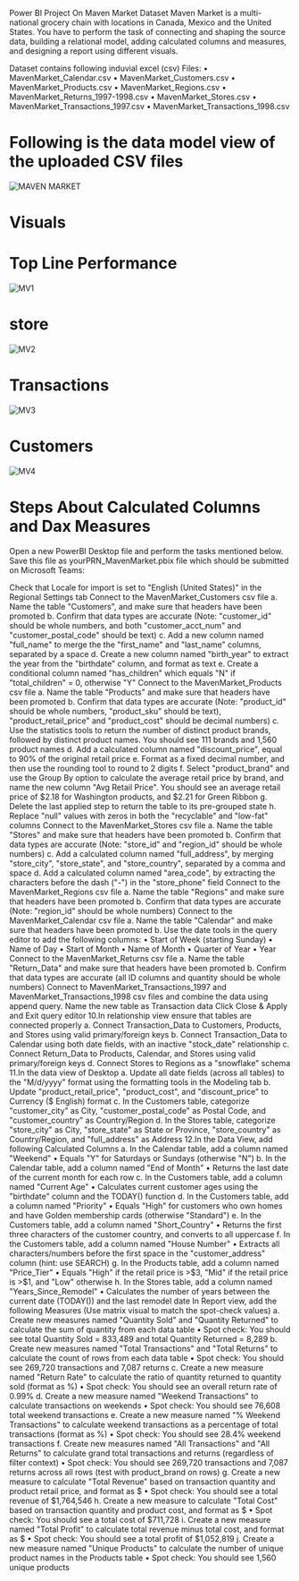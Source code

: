 Power BI Project On Maven Market Dataset Maven Market is a multi-national grocery chain with locations in Canada, Mexico and the United States. You have to perform the task of connecting and shaping the source data, building a relational model, adding calculated columns and measures, and designing a report using different visuals.

Dataset contains following induvial excel (csv) Files: • MavenMarket_Calendar.csv • MavenMarket_Customers.csv • MavenMarket_Products.csv • MavenMarket_Regions.csv • MavenMarket_Returns_1997-1998.csv • MavenMarket_Stores.csv • MavenMarket_Transactions_1997.csv • MavenMarket_Transactions_1998.csv

# Following is the data model view of the uploaded CSV files
![MAVEN MARKET](https://github.com/shimonhanwate/Maven-Market/assets/165551277/7c15a5f2-912a-4542-a195-1b13b783d300)



# Visuals
# Top Line Performance

![MV1](https://github.com/shimonhanwate/Maven-Market/assets/165551277/d6c3259e-ec89-412a-aa31-dc1924965b5a)


# store
![MV2](https://github.com/shimonhanwate/Maven-Market/assets/165551277/b3c2dd87-bad2-4eda-84d5-83a6c063fa88)


# Transactions
![MV3](https://github.com/shimonhanwate/Maven-Market/assets/165551277/57447bd3-bbc8-42e8-9338-f9129e1f77b8)


# Customers
![MV4](https://github.com/shimonhanwate/Maven-Market/assets/165551277/79079eb3-b2e6-4e6d-88bd-415ebc490664)

# Steps About Calculated Columns and Dax Measures
Open a new PowerBI Desktop file and perform the tasks mentioned below. Save this file as yourPRN_MavenMarket.pbix file which should be submitted on Microsoft Teams:

Check that Locale for import is set to "English (United States)" in the Regional Settings tab
Connect to the MavenMarket_Customers csv file a. Name the table "Customers", and make sure that headers have been promoted b. Confirm that data types are accurate (Note: "customer_id" should be whole numbers, and both "customer_acct_num" and "customer_postal_code" should be text) c. Add a new column named "full_name" to merge the the "first_name" and "last_name" columns, separated by a space d. Create a new column named "birth_year" to extract the year from the "birthdate" column, and format as text e. Create a conditional column named "has_children" which equals "N" if "total_children" = 0, otherwise "Y"
Connect to the MavenMarket_Products csv file a. Name the table "Products" and make sure that headers have been promoted b. Confirm that data types are accurate (Note: "product_id" should be whole numbers, "product_sku" should be text), "product_retail_price" and "product_cost" should be decimal numbers) c. Use the statistics tools to return the number of distinct product brands, followed by distinct product names. You should see 111 brands and 1,560 product names d. Add a calculated column named "discount_price", equal to 90% of the original retail price e. Format as a fixed decimal number, and then use the rounding tool to round to 2 digits f. Select "product_brand" and use the Group By option to calculate the average retail price by brand, and name the new column "Avg Retail Price". You should see an average retail price of $2.18 for Washington products, and $2.21 for Green Ribbon g. Delete the last applied step to return the table to its pre-grouped state h. Replace "null" values with zeros in both the "recyclable" and "low-fat" columns
Connect to the MavenMarket_Stores csv file a. Name the table "Stores" and make sure that headers have been promoted b. Confirm that data types are accurate (Note: "store_id" and "region_id" should be whole numbers) c. Add a calculated column named "full_address", by merging "store_city", "store_state", and "store_country", separated by a comma and space d. Add a calculated column named "area_code", by extracting the characters before the dash ("-") in the "store_phone" field
Connect to the MavenMarket_Regions csv file a. Name the table "Regions" and make sure that headers have been promoted b. Confirm that data types are accurate (Note: "region_id" should be whole numbers)
Connect to the MavenMarket_Calendar csv file a. Name the table "Calendar" and make sure that headers have been promoted b. Use the date tools in the query editor to add the following columns: • Start of Week (starting Sunday) • Name of Day • Start of Month • Name of Month • Quarter of Year • Year
Connect to the MavenMarket_Returns csv file a. Name the table "Return_Data" and make sure that headers have been promoted b. Confirm that data types are accurate (all ID columns and quantity should be whole numbers)
Connect to MavenMarket_Transactions_1997 and MavenMarket_Transactions_1998 csv files and combine the data using append query. Name the new table as Transaction data
Click Close & Apply and Exit query editor 10.In relationship view ensure that tables are connected properly a. Connect Transaction_Data to Customers, Products, and Stores using valid primary/foreign keys b. Connect Transaction_Data to Calendar using both date fields, with an inactive "stock_date" relationship c. Connect Return_Data to Products, Calendar, and Stores using valid primary/foreign keys d. Connect Stores to Regions as a "snowflake" schema 11.In the data view of Desktop a. Update all date fields (across all tables) to the "M/d/yyyy" format using the formatting tools in the Modeling tab b. Update "product_retail_price", "product_cost", and "discount_price" to Currency ($ English) format c. In the Customers table, categorize "customer_city" as City, "customer_postal_code" as Postal Code, and "customer_country" as Country/Region d. In the Stores table, categorize "store_city" as City, "store_state" as State or Province, "store_country" as Country/Region, and "full_address" as Address 12.In the Data View, add following Calculated Columns a. In the Calendar table, add a column named "Weekend" • Equals "Y" for Saturdays or Sundays (otherwise "N") b. In the Calendar table, add a column named "End of Month" • Returns the last date of the current month for each row c. In the Customers table, add a column named "Current Age" • Calculates current customer ages using the "birthdate" column and the TODAY() function d. In the Customers table, add a column named "Priority" • Equals "High" for customers who own homes and have Golden membership cards (otherwise "Standard") e. In the Customers table, add a column named "Short_Country" • Returns the first three characters of the customer country, and converts to all uppercase f. In the Customers table, add a column named "House Number" • Extracts all characters/numbers before the first space in the "customer_address" column (hint: use SEARCH) g. In the Products table, add a column named "Price_Tier" • Equals "High" if the retail price is >$3, "Mid" if the retail price is >$1, and "Low" otherwise h. In the Stores table, add a column named "Years_Since_Remodel" • Calculates the number of years between the current date (TODAY()) and the last remodel date
In Report view, add the following Measures (Use matrix visual to match the spot-check values) a. Create new measures named "Quantity Sold" and "Quantity Returned" to calculate the sum of quantity from each data table • Spot check: You should see total Quantity Sold = 833,489 and total Quantity Returned = 8,289 b. Create new measures named "Total Transactions" and "Total Returns" to calculate the count of rows from each data table • Spot check: You should see 269,720 transactions and 7,087 returns c. Create a new measure named "Return Rate" to calculate the ratio of quantity returned to quantity sold (format as %) • Spot check: You should see an overall return rate of 0.99% d. Create a new measure named "Weekend Transactions" to calculate transactions on weekends • Spot check: You should see 76,608 total weekend transactions e. Create a new measure named "% Weekend Transactions" to calculate weekend transactions as a percentage of total transactions (format as %) • Spot check: You should see 28.4% weekend transactions f. Create new measures named "All Transactions" and "All Returns" to calculate grand total transactions and returns (regardless of filter context) • Spot check: You should see 269,720 transactions and 7,087 returns across all rows (test with product_brand on rows) g. Create a new measure to calculate "Total Revenue" based on transaction quantity and product retail price, and format as $ • Spot check: You should see a total revenue of $1,764,546 h. Create a new measure to calculate "Total Cost" based on transaction quantity and product cost, and format as $ • Spot check: You should see a total cost of $711,728 i. Create a new measure named "Total Profit" to calculate total revenue minus total cost, and format as $ • Spot check: You should see a total profit of $1,052,819 j. Create a new measure named "Unique Products" to calculate the number of unique product names in the Products table • Spot check: You should see 1,560 unique products
